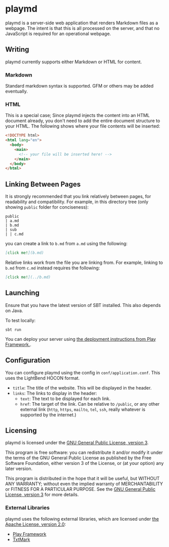 # playmd
playmd is a server-side web application that renders Markdown files as a webpage. The intent is that this is all 
processed on the server, and that no JavaScript is required for an operational webpage.

## Writing
playmd currently supports either Markdown or HTML for content.

### Markdown
Standard markdown syntax is supported. GFM or others may be added eventually.

### HTML
This is a special case; Since playmd injects the content into an HTML document already, you don't need to add the entire
document structure to your HTML. The following shows where your file contents will be inserted:
```html
<!DOCTYPE html>
<html lang="en">
  <body>
    <main>
      <!-- your file will be inserted here! -->
    </main>
  </body>
</html>
```

## Linking Between Pages
It is strongly recommended that you link relatively between pages, for readability and compatibility. For example, in
this directory tree (only showing `public` folder for conciseness):
```
public
| a.md
| b.md
| sub
| | c.md
```

you can create a link to `b.md` from `a.md` using the following:
```md
[click me!](b.md)
```

Relative links work from the file you are linking from. For example, linking to `b.md` from `c.md` instead requires the
following:
```md
[click me!](../b.md)
```

## Launching

Ensure that you have the latest version of SBT installed. This also depends on Java.

To test locally:

```shell
sbt run
```

You can deploy your server using 
[the deployment instructions from Play Framework.](https://www.playframework.com/documentation/2.8.x/Deploying).

## Configuration
You can configure playmd using the config in `conf/application.conf`. This uses the LightBend HOCON format.

- `title`: The title of the website. This will be displayed in the header.
- `links`: The links to display in the header:
  - `text`: The text to be displayed for each link.
  - `href`: The target of the link. Can be relative to `/public`, or any other external link (`http`, `https`, `mailto`,
    `tel`, `ssh`, really whatever is supported by the internet.)

## Licensing
playmd is licensed under the [GNU General Public License, version 3](LICENSE.md). 

This program is free software: you can redistribute it and/or modify it under the terms of the GNU General Public
License as published by the Free Software Foundation, either version 3 of the License, or (at your option) any later
version.

This program is distributed in the hope that it will be useful, but WITHOUT ANY WARRANTY; without even the implied
warranty of MERCHANTABILITY or FITNESS FOR A PARTICULAR PURPOSE. See the
[GNU General Public License, version 3](LICENSE.md) for more details.

### External Libraries

playmd uses the following external libraries, which are licensed under
[the Apache License, version 2.0](https://www.apache.org/licenses/LICENSE-2.0):

- [Play Framework](https://www.playframework.com)
- [TxtMark](https://github.com/rjeschke/txtmark)